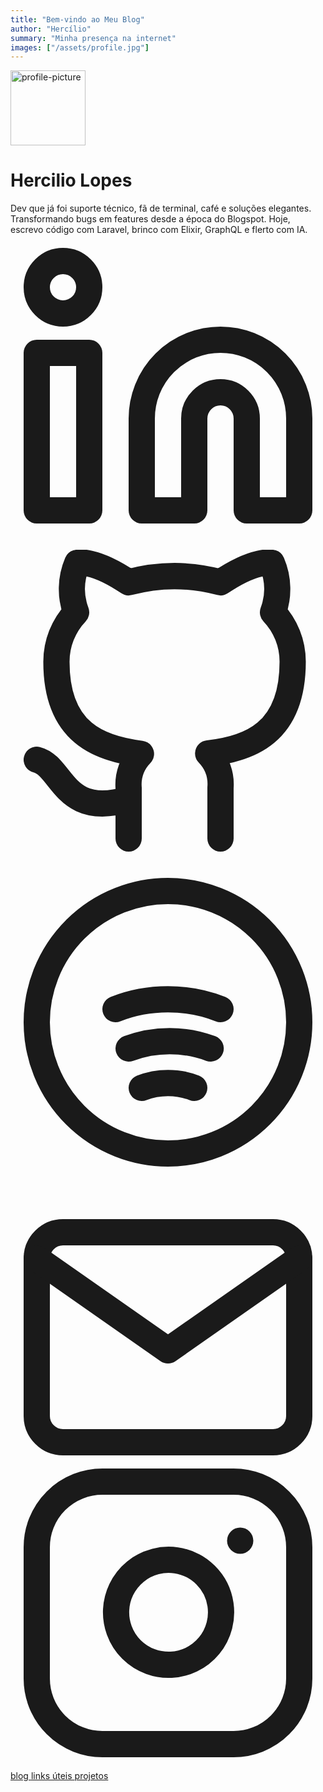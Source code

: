 ```yaml
---
title: "Bem-vindo ao Meu Blog"
author: "Hercílio"
summary: "Minha presença na internet"
images: ["/assets/profile.jpg"]
---
```

<div class=profile>
    <div class=profile_inner><img draggable=false src="/assets/profile.jpg" alt=profile-picture title=profile-picture height=120 width=120>
        <h1>Hercilio Lopes</h1>
        <span>Dev que já foi suporte técnico, fã de terminal, café e soluções elegantes. Transformando bugs em features desde a época do Blogspot. Hoje, escrevo código com Laravel, brinco com Elixir, GraphQL e flerto com IA.</span>
        <div class=social-icons>
            <a href=https://www.linkedin.com/in/hercilioln/ target=_blank rel="noopener noreferrer me" title=Linkedin>
                <svg xmlns="http://www.w3.org/2000/svg" viewBox="0 0 24 24" fill="none" stroke="currentColor" stroke-width="2" stroke-linecap="round" stroke-linejoin="round">
                <path d="M16 8a6 6 0 0 1 6 6v7h-4v-7a2 2 0 0 0-4 0v7h-4v-7a6 6 0 0 1 6-6z"/>
                <rect x="2" y="9" width="4" height="12"/>
                <circle cx="4" cy="4" r="2"/>
                </svg>
            </a>
            <a href=https://github.com/hercilioln target=_blank rel="noopener noreferrer me" title=Github>
                <svg xmlns="http://www.w3.org/2000/svg" viewBox="0 0 24 24" fill="none" stroke="currentColor" stroke-width="2" stroke-linecap="round" stroke-linejoin="round">
                <path d="M9 19c-5 1.5-5-2.5-7-3m14 6v-3.87a3.37 3.37 0 0 0-.94-2.61c3.14-.35 6.44-1.54 6.44-7
                    A5.44 5.44 0 0 0 20 4.77a5.07 5.07 0 0 0-.09-3.77S18.73.65 16 2.48a13.38 13.38 0 0 0-7 0
                    C6.27.65 5.09 1 5.09 1A5.07 5.07 0 0 0 5 4.77a5.44 5.44 0 0 0-1.5 3.78c0 5.42 3.3 6.61 
                    6.44 7a3.37 3.37 0 0 0-.94 2.61V22"/>
                </svg>
            </a>
            <a href=https://open.spotify.com/user/12171626066?si=s97TWaEPT7mXLUFwUiBUHA target=_blank rel="noopener noreferrer me" title=Leetcode>
                <svg xmlns="http://www.w3.org/2000/svg" viewBox="0 0 24 24" fill="none" stroke="currentColor" stroke-width="2" stroke-linecap="round" stroke-linejoin="round">
                <circle cx="12" cy="12" r="10" />
                <path d="M8 11c2.5-1 5.5-1 8 0" />
                <path d="M9 14c2-0.75 4.25-0.75 6.25 0" />
                <path d="M10 17c1.25-0.5 2.75-0.5 4 0" />
                </svg>
            </a>
            <a href=mailto:contato@hercilio.me target=_blank rel="noopener noreferrer me" title=Email>
                <svg viewBox="0 0 24 21" fill="none" stroke="currentcolor" stroke-width="2" stroke-linecap="round" stroke-linejoin="round">
                    <path d="M4 4h16c1.1.0 2 .9 2 2v12c0 1.1-.9 2-2 2H4c-1.1.0-2-.9-2-2V6c0-1.1.9-2 2-2z" />
                    <polyline points="22,6 12,13 2,6" />
                </svg>
            </a>
            <a href=https://www.instagram.com/hercilio.png/ target=_blank rel="noopener noreferrer me" title=Instagram>
                <svg viewBox="0 0 24 24" fill="none" stroke="currentcolor" stroke-width="2" stroke-linecap="round" stroke-linejoin="round">
                    <rect x="2" y="2" width="20" height="20" rx="5" ry="5" />
                    <path d="M16 11.37A4 4 0 1112.63 8 4 4 0 0116 11.37z" />
                    <line x1="17.5" y1="6.5" x2="17.5" y2="6.5" />
                </svg>
            </a>
        </div>
        <div class=buttons>
        <a class=button href=/posts rel=noopener title=blogs><span class=button-inner>blog </span></a>
        <a class=button href=/links rel=noopener title=tools><span class=button-inner>links úteis </span></a>
        <a class=button href=/ rel=noopener title=resume><span class=button-inner>projetos</span></a></div>
    </div>
</div>
</div>

